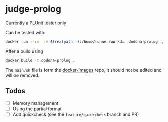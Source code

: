 # judge-prolog

Currently a PLUnit tester only

Can be tested with:

```bash
docker run --rm  -v $(realpath .):/home/runner/workdir dodona-prolog ./test/test.bash
```

After a build using

```bash
docker build -t dodona-prolog .
```


The `main.sh` file is form the [docker-images](https://github.ugent.be/dodona/docker-images) repo, it should not be edited and will be removed.


## Todos

- [ ] Memory management
- [ ] Using the partial format
- [ ] Add quickcheck (see the `feature/quickcheck` branch and PR)
